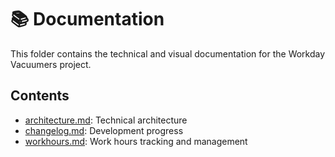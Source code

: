 # 📚 Documentation

This folder contains the technical and visual documentation for the Workday Vacuumers project.

## Contents
- [architecture.md](./architecture.md): Technical architecture
- [changelog.md](./changelog.md): Development progress
- [workhours.md](./workhours.md): Work hours tracking and management
